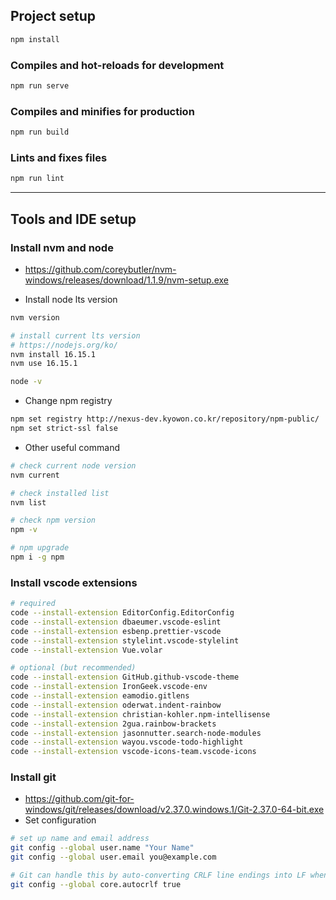 ## Project setup
``` bash
npm install
```
### Compiles and hot-reloads for development
``` bash
npm run serve
```
### Compiles and minifies for production
``` bash
npm run build
```
### Lints and fixes files
``` bash
npm run lint
```
---
## Tools and IDE setup
### Install nvm and node
- https://github.com/coreybutler/nvm-windows/releases/download/1.1.9/nvm-setup.exe

- Install node lts version
``` bash
nvm version

# install current lts version
# https://nodejs.org/ko/
nvm install 16.15.1
nvm use 16.15.1

node -v
```
-  Change npm registry
``` bash
npm set registry http://nexus-dev.kyowon.co.kr/repository/npm-public/
npm set strict-ssl false
```
- Other useful command
``` bash
# check current node version
nvm current

# check installed list
nvm list

# check npm version
npm -v

# npm upgrade
npm i -g npm
```
### Install vscode extensions
``` bash
# required
code --install-extension EditorConfig.EditorConfig
code --install-extension dbaeumer.vscode-eslint
code --install-extension esbenp.prettier-vscode
code --install-extension stylelint.vscode-stylelint
code --install-extension Vue.volar

# optional (but recommended)
code --install-extension GitHub.github-vscode-theme
code --install-extension IronGeek.vscode-env
code --install-extension eamodio.gitlens
code --install-extension oderwat.indent-rainbow
code --install-extension christian-kohler.npm-intellisense
code --install-extension 2gua.rainbow-brackets
code --install-extension jasonnutter.search-node-modules
code --install-extension wayou.vscode-todo-highlight
code --install-extension vscode-icons-team.vscode-icons
```
### Install git
- https://github.com/git-for-windows/git/releases/download/v2.37.0.windows.1/Git-2.37.0-64-bit.exe
- Set configuration
``` bash
# set up name and email address
git config --global user.name "Your Name"
git config --global user.email you@example.com

# Git can handle this by auto-converting CRLF line endings into LF when you add a file to the index, and vice versa when it checks out code onto your filesystem. You can turn on this functionality with the core.autocrlf setting. If you’re on a Windows machine, set it to true — this converts LF endings into CRLF when you check out code
git config --global core.autocrlf true
```
